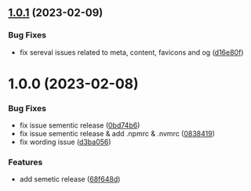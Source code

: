 ## [1.0.1](https://github.com/badaoui220/screenia/compare/v1.0.0...v1.0.1) (2023-02-09)


### Bug Fixes

* fix sereval issues related to meta, content, favicons and og ([d16e80f](https://github.com/badaoui220/screenia/commit/d16e80f0ef22c257ac1c3b19c213456d539c35d9))

# 1.0.0 (2023-02-08)


### Bug Fixes

* fix issue sementic release ([0bd74b6](https://github.com/badaoui220/screenia/commit/0bd74b615ef5b78138f0958ecad4c029844c0cde))
* fix issue sementic release & add .npmrc & .nvmrc ([0838419](https://github.com/badaoui220/screenia/commit/0838419f16fcb475e1c133039833ef3a394d84c0))
* fix wording issue ([d3ba056](https://github.com/badaoui220/screenia/commit/d3ba05617363f0dc4697fe472b1c04f9851808ee))


### Features

* add semetic release ([68f648d](https://github.com/badaoui220/screenia/commit/68f648d3d88c0d0113f5b73e4851d30dc19be121))
